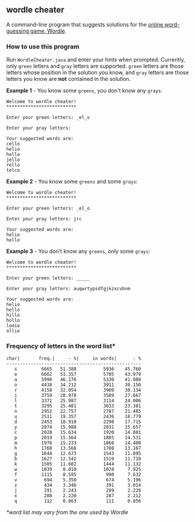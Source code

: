 ## wordle cheater
A command-line program that suggests solutions for the [online word-guessing game, Wordle](https://www.powerlanguage.co.uk/wordle/).

### How to use this program
Run ```WordleCheater.java``` and enter your hints when prompted. Currently, only ```green``` letters and ```gray``` letters are supported. ```green``` letters are those letters whose position in the solution you know, and ```gray``` letters are those letters you know are **not** contained in the solution.

**Example 1** - You know some ```greens```, you don't know any ```grays```:
```
Welcome to wordle cheater!
**************************

Enter your green letters: _el_o

Enter your gray letters: 

Your suggested words are:
cello
helio
hello
jello
rello
telco
```

**Example 2** - You know some ```greens``` and some ```grays```:
```
Welcome to wordle cheater!
**************************

Enter your green letters: _el_o

Enter your gray letters: jrc

Your suggested words are:
helio
hello
```

**Example 3** - You don't know any ```greens```, only some ```grays```:
```
Welcome to wordle cheater!
**************************

Enter your green letters: _____

Enter your gray letters: auqwrtypsdfgjkzxcvbnm

Your suggested words are:
helio
hello
hillo
hollo
looie
ollie
```

### Frequency of letters in the word list\*
```
char|    	freq.|	   - %|	    in words|	   - %
--------------------------------------------------
   s    	 6665 	51.380 	        5936 	45.760
   e    	 6662 	51.357 	        5705 	43.979
   a    	 5990 	46.176 	        5330 	41.088
   o    	 4438 	34.212 	        3911 	30.150
   r    	 4158 	32.054 	        3909 	30.134
   i    	 3759 	28.978 	        3589 	27.667
   l    	 3371 	25.987 	        3114 	24.006
   t    	 3295 	25.401 	        3033 	23.381
   n    	 2952 	22.757 	        2787 	21.485
   u    	 2511 	19.357 	        2436 	18.779
   d    	 2453 	18.910 	        2298 	17.715
   y    	 2074 	15.988 	        2031 	15.657
   c    	 2028 	15.634 	        1920 	14.801
   p    	 2019 	15.564 	        1885 	14.531
   m    	 1976 	15.233 	        1868 	14.400
   h    	 1760 	13.568 	        1708 	13.167
   g    	 1644 	12.673 	        1543 	11.895
   b    	 1627 	12.542 	        1519 	11.710
   k    	 1505 	11.602 	        1444 	11.132
   w    	 1039 	 8.010 	        1028 	 7.925
   f    	 1115 	 8.595 	         990 	 7.632
   v    	  694 	 5.350 	         674 	 5.196
   z    	  434 	 3.346 	         391 	 3.014
   j    	  291 	 2.243 	         289 	 2.228
   x    	  288 	 2.220 	         287 	 2.212
   q    	  112 	 0.863 	         111 	 0.856
```
*\*word list may vary from the one used by Wordle*